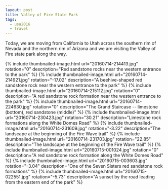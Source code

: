 ```yaml
---
layout: post
title: Valley of Fire State Park
tags:
  - usa2016
  - travel
---
```


Today, we are moving from California to Utah across the southern rim of Nevada and the northern rim of Arizona and we are visiting the Valley of Fire state park along the way.

 {% include thumbnailed-image.html url="20160714-214413.jpg" rotation="0"
    description="Red sandstone rocks near the western entrance to the park" %}
 {% include thumbnailed-image.html url="20160714-214921.jpg" rotation="-17.02"
    description="A beehive-shaped red sandstone rock near the western entrance to the park" %}
 {% include thumbnailed-image.html url="20160714-215112.jpg" rotation="0"
    description="A red sandstone rock formation near the western entrance to the park" %}
 {% include thumbnailed-image.html url="20160714-224630.jpg" rotation="0"
    description="The Grand Staircase -- limestone (bottom), red sandstone (middle)" %}
 {% include thumbnailed-image.html url="20160714-230423.jpg" rotation="30.21"
    description="Limestone rock formations along the White Domes Road" %}
 {% include thumbnailed-image.html url="20160714-231609.jpg" rotation="-3.22"
    description="The landscape at the beginning of the Fire Wave trail" %}
 {% include thumbnailed-image.html url="20160714-231703.jpg" rotation="22.85"
    description="The landscape at the beginning of the Fire Wave trail" %}
 {% include thumbnailed-image.html url="20160715-001024.jpg" rotation="0"
    description="A red sandstone rock formation along the White Domes Road" %}
 {% include thumbnailed-image.html url="20160715-003603.jpg" rotation="-3.04"
    description="One of the Seven Sisters red sandstone rock formations" %}
 {% include thumbnailed-image.html url="20160715-022551.jpg" rotation="-5.73"
    description="A sunset by the road leading from the eastern end of the park" %}
